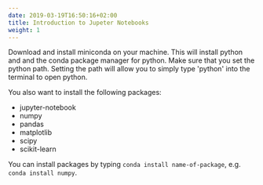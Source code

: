 ```yaml
---
date: 2019-03-19T16:50:16+02:00
title: Introduction to Jupeter Notebooks
weight: 1
---
```



Download and install miniconda on your machine. This will install python 
and and the conda package manager for python. Make sure that you set the 
python path. Setting the path will allow you to simply type 'python' 
into the terminal to open python.

You also want to install the following packages:

- jupyter-notebook
- numpy
- pandas
- matplotlib
- scipy
- scikit-learn

You can install packages by typing `conda install name-of-package`, e.g. 
`conda install numpy`.

